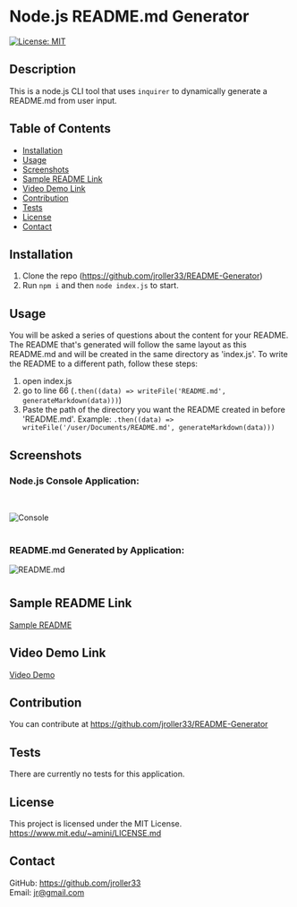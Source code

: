   # Node.js README.md Generator
  [![License: MIT](https://img.shields.io/badge/License-MIT-blue.svg)](https://opensource.org/licenses/MIT)
  ## Description
  
  
  This is a node.js CLI tool that uses `inquirer` to dynamically generate a README.md from user input.

  ## Table of Contents
  - [Installation](#installation)
  - [Usage](#usage)
  - [Screenshots](#screenshots)
  - [Sample README Link](#sample-readme-link)
  - [Video Demo Link](#video-demo-link)
  - [Contribution](#contribution)
  - [Tests](#tests)
  - [License](#license)
  - [Contact](#contact)
  
  ## Installation
  1. Clone the repo (https://github.com/jroller33/README-Generator)
  2. Run `npm i` and then `node index.js` to start.
  
  ## Usage
  You will be asked a series of questions about the content for your README. The README that's generated will follow the same layout as this README.md and will be created in the same directory as 'index.js'. To write the README to a different path, follow these steps:
  1. open index.js
  2. go to line 66 (`.then((data) => writeFile('README.md', generateMarkdown(data)))`)
  3. Paste the path of the directory you want the README created in before 'README.md'. Example: `.then((data) => writeFile('/user/Documents/README.md', generateMarkdown(data)))`

  ## Screenshots
  ### Node.js Console Application:
  <br/>

  ![Console](./main/screenshotConsole.png)
  <br/>
  <br/>
  ### README.md Generated by Application:
  ![README.md](./main/screenshotReadme.png)

#

  ## Sample README Link
  [Sample README](https://github.com/jroller33/README-Generator/blob/main/main/sampleREADME.md)

  ## Video Demo Link
  [Video Demo](https://youtu.be/tVjhJtsIsuI)
  



  ## Contribution
  You can contribute at https://github.com/jroller33/README-Generator
  
  ## Tests
  There are currently no tests for this application.

  ## License
  This project is licensed under the MIT License. <br/>
  https://www.mit.edu/~amini/LICENSE.md
  
  
  

  ## Contact
  GitHub: https://github.com/jroller33 <br/>
  Email: jr@gmail.com

